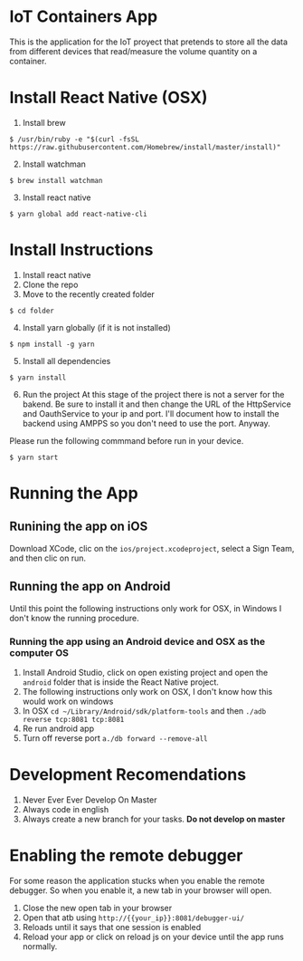 # IoT Containers App

This is the application for the IoT proyect that pretends to store all the data from different devices that read/measure the volume quantity on a container.

# Install React Native (OSX)

1. Install brew
```shell
$ /usr/bin/ruby -e "$(curl -fsSL https://raw.githubusercontent.com/Homebrew/install/master/install)"
```
2. Install watchman
```shell
$ brew install watchman
```

3. Install react native
```shell
$ yarn global add react-native-cli
```

# Install Instructions

1. Install react native
2. Clone the repo
3. Move to the recently created folder
```shell
$ cd folder
```
4. Install yarn globally (if it is not installed)
```shell
$ npm install -g yarn
```
5. Install all dependencies
```shell
$ yarn install
```

6. Run the project
At this stage of the project there is not a server for the bakend. Be sure to install it and then change the URL of the HttpService and OauthService to your ip and port. I'll document how to install the backend using AMPPS so you don't need to use the port. 
Anyway.

Please run the following commmand before run in your device.
```shell
$ yarn start
```

# Running the App

## Runining the app on iOS
Download XCode, clic on the `ios/project.xcodeproject`,  select a Sign Team, and then clic on run.

## Running the app on Android
Until this point the following instructions only work for OSX, in Windows I don't know the running procedure.
### Running the app using an Android device and OSX as the computer OS
1. Install Android Studio, click on open existing project and open the `android` folder that is inside the React Native project.
2. The following instructions only work on OSX, I don't know how this would work on windows
3. In OSX `cd ~/Library/Android/sdk/platform-tools` and then `./adb reverse tcp:8081 tcp:8081`
4. Re run android app
5. Turn off reverse port `a./db forward --remove-all`

# Development Recomendations
1. Never Ever Ever Develop On Master
2. Always code in english
3. Always create a new branch for your tasks. **Do not develop on master** 

# Enabling the remote debugger
For some reason the application stucks when you enable the remote debugger. So when you enable it, a new tab in your browser will open.

1. Close the new open tab in your browser
2. Open that atb using `http://{{your_ip}}:8081/debugger-ui/`
3. Reloads until it says that one session is enabled
4. Reload your app or click on reload js on your device until the app runs normally.
